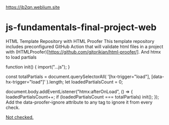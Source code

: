 https://jb2qn.weblium.site

# js-fundamentals-final-project-web

HTML Template Repository with HTML Proofer
This template repository includes preconfigured GitHub Action that will validate html files in a project with (HTMLProofer)[https://github.com/gjtorikian/html-proofer/]. And htmx to load partials

<main
  data-hx-trigger="load"
  data-hx-swap="outerHTML"
  data-hx-get="index.main.partial.html"
></main>
function init() {
  import("...js");
}

const totalPartials = document.querySelectorAll(
  '[hx-trigger="load"], [data-hx-trigger="load"]'
).length;
let loadedPartialsCount = 0;

document.body.addEventListener("htmx:afterOnLoad", () => {
  loadedPartialsCount++;
  if (loadedPartialsCount === totalPartials) init();
});
Add the data-proofer-ignore attribute to any tag to ignore it from every check.

<a href="https://notareallink" data-proofer-ignore>Not checked.</a>